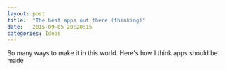 ```yaml
---
layout: post
title:  "The best apps out there (thinking)"
date:   2015-09-05 20:20:15
categories: Ideas
---
```


So many ways to make it in this world. Here's how I think apps should be made